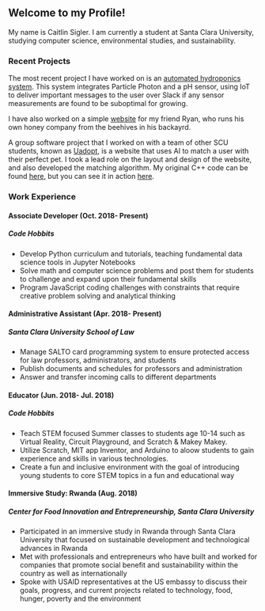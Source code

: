 ## Welcome to my Profile!

My name is Caitlin Sigler. I am currently a student at Santa Clara University, studying computer science, environmental studies, and sustainability. 

### Recent Projects
The most recent project I have worked on is an [automated hydroponics system](https://). This system integrates Particle Photon and a pH sensor, using IoT to deliver important messages to the user over Slack if any sensor measurements are found to be suboptimal for growing.

I have also worked on a simple [website](https://bonniesbees.netlify.com/index.html) for my friend Ryan, who runs his own honey company from the beehives in his backayrd.

A group software project that I worked on with a team of other SCU students, known as [Uadopt](https://uadopt.netlify.com), is a website that uses AI to match a user with their perfect pet. I took a lead role on the layout and design of the website, and also developed the matching algorithm. My original C++ code can be found [here](https://github.com/caitlinsigler/SCUProjects/blob/master/C/AlgorithmTesting.cpp), but you can see it in action [here](https://github.com/NickPriv/Uadopt/blob/master/topFiveBreeds.php). 

### Work Experience

#### Associate Developer (Oct. 2018- Present)
##### Code Hobbits 
- Develop Python curriculum and tutorials, teaching fundamental data science tools in Jupyter Notebooks
- Solve math and computer science problems and post them for students to challenge and expand upon their fundamental skills 
- Program JavaScript coding challenges with constraints that require creative problem solving and analytical thinking

#### Administrative Assistant (Apr. 2018- Present)
##### Santa Clara University School of Law
- Manage SALTO card programming system to ensure protected access for law professors, administrators, and students 
- Publish documents and schedules for professors and administration
- Answer and transfer incoming calls to different departments

#### Educator (Jun. 2018- Jul. 2018)
##### Code Hobbits
- Teach STEM focused Summer classes to students age 10-14 such as Virtual Reality, Circuit Playground, and Scratch & Makey Makey.
- Utilize Scratch, MIT app Inventor, and Arduino to aloow students to gain experience and skills in various technologies.
- Create a fun and inclusive environment with the goal of introducing young students to core STEM topics in a fun and educational way

#### Immersive Study: Rwanda (Aug. 2018)
##### Center for Food Innovation and Entrepreneurship, Santa Clara University
- Participated in an immersive study in Rwanda through Santa Clara University that focused on
sustainable development and technological advances in Rwanda
- Met with professionals and entrepreneurs who have built and worked for companies that promote social benefit and sustainability within the country as well as internationally
- Spoke with USAID representatives at the US embassy to discuss their goals, progress, and current projects related to technology, food, hunger, poverty and the environment
